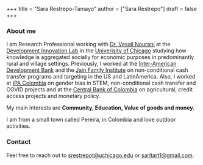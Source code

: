 +++
title = "Sara Restrepo-Tamayo"
author = ["Sara Restrepo"]
draft = false
+++
### About me
I am Research Professional working with [Dr. Vesall Nourani](https://sites.google.com/site/vesallnourani) at the [Development Innovation Lab](https://bfi.uchicago.edu/development-innovation-lab/) in the [Univerisity of Chicago](https://www.uchicago.edu/) studying how knowledge is aggregated socially for economic purposes in predominantly rural and village settings. Previously, I worked at the [Inter-American Development Bank](https://www.iadb.org/en/sharing-knowledge/research-idb) and the [Jain Family Institute](https://jainfamilyinstitute.org/initiatives/guaranteed-income/) on non-conditional cash transfer programs and targeting in the US and LatinAmerica. Also, I worked at [IPA Colombia](https://poverty-action.org/colombia-overview) on gender bias in STEM, non-conditional cash transfer and COVID projects and at the [Central Bank of Colombia](https://investiga.banrep.gov.co/en) on agricultural, credit access projects and monetary policy. 

My main interests are **Community, Education, Value of goods and money.**

I am from a small town called Pereira, in Colombia and love outdoor activities.

### Contact 
Feel free to reach out to srestrepot@uchicago.edu or saritart1@gmail.com.
